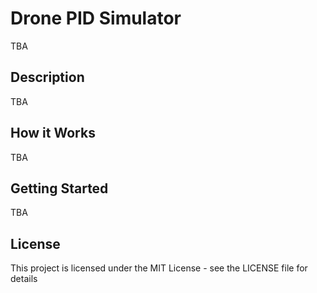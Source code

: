 # Drone PID Simulator
TBA

## Description
TBA

## How it Works
TBA

## Getting Started 
TBA

## License
This project is licensed under the MIT License - see the LICENSE file for details
